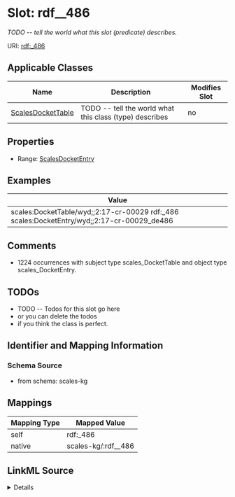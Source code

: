 

# Slot: rdf__486


_TODO -- tell the world what this slot (predicate) describes._





URI: [rdf:_486](http://www.w3.org/1999/02/22-rdf-syntax-ns#_486)



<!-- no inheritance hierarchy -->





## Applicable Classes

| Name | Description | Modifies Slot |
| --- | --- | --- |
| [ScalesDocketTable](../classes/ScalesDocketTable.md) | TODO -- tell the world what this class (type) describes |  no  |







## Properties

* Range: [ScalesDocketEntry](../classes/ScalesDocketEntry.md)






## Examples

| Value |
| --- |
| scales:DocketTable/wyd;;2:17-cr-00029 rdf:_486 scales:DocketEntry/wyd;;2:17-cr-00029_de486 |

## Comments

* 1224 occurrences with subject type scales_DocketTable and object type scales_DocketEntry.

## TODOs

* TODO -- Todos for this slot go here
* or you can delete the todos
* if you think the class is perfect.

## Identifier and Mapping Information







### Schema Source


* from schema: scales-kg




## Mappings

| Mapping Type | Mapped Value |
| ---  | ---  |
| self | rdf:_486 |
| native | scales-kg/:rdf__486 |




## LinkML Source

<details>
```yaml
name: rdf__486
description: TODO -- tell the world what this slot (predicate) describes.
todos:
- TODO -- Todos for this slot go here
- or you can delete the todos
- if you think the class is perfect.
comments:
- 1224 occurrences with subject type scales_DocketTable and object type scales_DocketEntry.
examples:
- value: scales:DocketTable/wyd;;2:17-cr-00029 rdf:_486 scales:DocketEntry/wyd;;2:17-cr-00029_de486
from_schema: scales-kg
rank: 1000
slot_uri: rdf:_486
alias: rdf__486
domain_of:
- scales_DocketTable
range: scales_DocketEntry

```
</details>